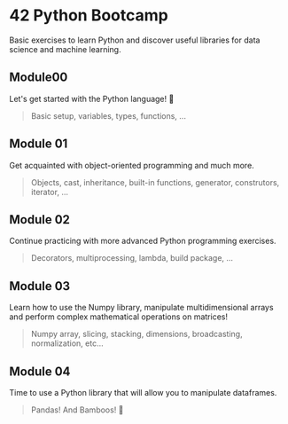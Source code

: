 # 42 Python Bootcamp

Basic exercises to learn Python and discover useful libraries for data science and machine learning.

## Module00
Let's get started with the Python language! 🐍

> Basic setup, variables, types, functions, ...

## Module 01
Get acquainted with object-oriented programming and much more.

> Objects, cast, inheritance, built-in functions, generator, construtors, iterator, ...

## Module 02
Continue practicing with more advanced Python programming exercises.

> Decorators, multiprocessing, lambda, build package, ...

## Module 03
Learn how to use the Numpy library, manipulate multidimensional arrays and perform complex mathematical operations on matrices!

> Numpy array, slicing, stacking, dimensions, broadcasting, normalization, etc...

## Module 04
Time to use a Python library that will allow you to manipulate dataframes.

> Pandas! And Bamboos! 🐼
